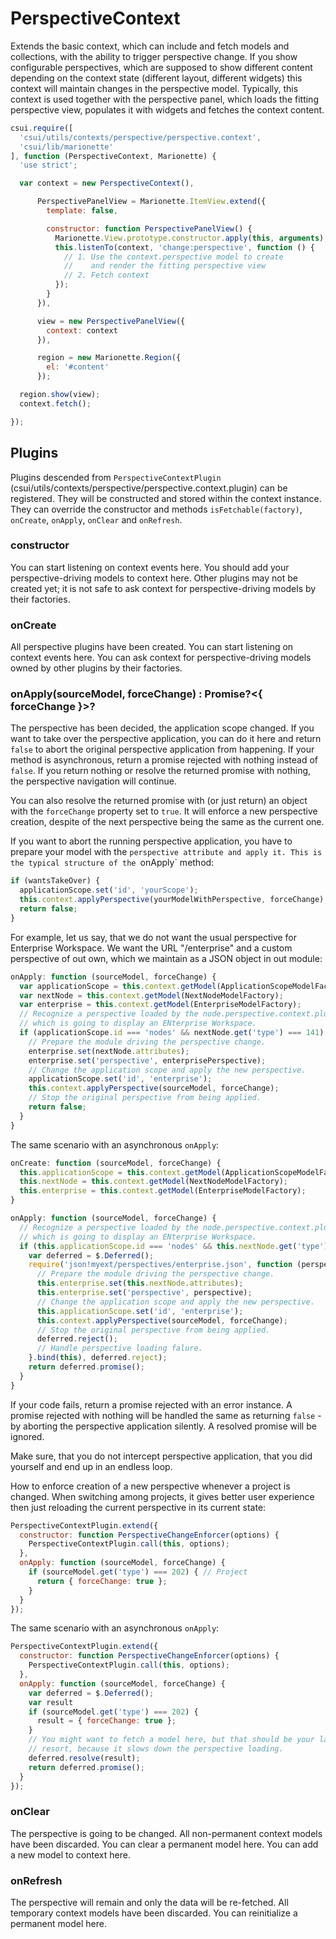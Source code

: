 PerspectiveContext
==================

Extends the basic context, which can include and fetch models and collections,
with the ability to trigger perspective change.  If you show configurable
perspectives, which are supposed to show different content depending on the
context state (different layout, different widgets) this context will maintain
changes in the perspective model.  Typically, this context is used together
with the perspective panel, which loads the fitting perspective view, populates
it with widgets and fetches the context content.

```javascript
csui.require([
  'csui/utils/contexts/perspective/perspective.context',
  'csui/lib/marionette'
], function (PerspectiveContext, Marionette) {
  'use strict';

  var context = new PerspectiveContext(),

      PerspectivePanelView = Marionette.ItemView.extend({
        template: false,

        constructor: function PerspectivePanelView() {
          Marionette.View.prototype.constructor.apply(this, arguments);
          this.listenTo(context, 'change:perspective', function () {
            // 1. Use the context.perspective model to create
            //    and render the fitting perspective view
            // 2. Fetch context
          });
        }
      }),

      view = new PerspectivePanelView({
        context: context
      }),

      region = new Marionette.Region({
        el: '#content'
      });

  region.show(view);
  context.fetch();

});
```

Plugins
-------

Plugins descended from `PerspectiveContextPlugin` (csui/utils/contexts/perspective/perspective.context.plugin) can be registered. They will be constructed and stored within the context instance. They can override the constructor and methods `isFetchable(factory)`, `onCreate`, `onApply`, `onClear` and `onRefresh`.

### constructor

You can start listening on context events here. You should add your perspective-driving models to context here. Other plugins may not be created yet; it is not safe to ask context for perspective-driving models by their factories.

### onCreate

All perspective plugins have been created. You can start listening on context events here. You can ask context for perspective-driving models owned by other plugins by their factories.

### onApply(sourceModel, forceChange) : Promise?<{ forceChange }>?

The perspective has been decided, the application scope changed. If you want to take over the perspective application, you can do it here and return `false` to abort the original perspective application from happening. If your method is asynchronous, return a promise rejected with nothing instead of `false`. If you return nothing or resolve the returned promise with nothing, the perspective navigation will continue.

You can also resolve the returned promise with (or just return) an object with the `forceChange` property set to `true`. It will enforce a new perspective creation, despite of the next perspective being the same as the current one.

If you want to abort the running perspective application, you have to prepare your model with the `perspective attribute and apply it. This is the typical structure of the `onApply` method:

```js
if (wantsTakeOver) {
  applicationScope.set('id', 'yourScope');
  this.context.applyPerspective(yourModelWithPerspective, forceChange);
  return false;
}
```

For example, let us say, that we do not want the usual perspective for Enterprise Workspace. We want the URL "/enterprise" and a custom perspective of out own, which we maintain as a JSON object in out module:

```js
onApply: function (sourceModel, forceChange) {
  var applicationScope = this.context.getModel(ApplicationScopeModelFactory);
  var nextNode = this.context.getModel(NextNodeModelFactory);
  var enterprise = this.context.getModel(EnterpriseModelFactory);
  // Recognize a perspective loaded by the node.perspective.context.plugin
  // which is going to display an ENterprise Workspace.
  if (applicationScope.id === 'nodes' && nextNode.get('type') === 141) {
    // Prepare the module driving the perspective change.
    enterprise.set(nextNode.attributes);
    enterprise.set('perspective', enterprisePerspective);
    // Change the application scope and apply the new perspective.
    applicationScope.set('id', 'enterprise');
    this.context.applyPerspective(sourceModel, forceChange);
    // Stop the original perspective from being applied.
    return false;
  }
}
```

The same scenario with an asynchronous `onApply`:

```js
onCreate: function (sourceModel, forceChange) {
  this.applicationScope = this.context.getModel(ApplicationScopeModelFactory);
  this.nextNode = this.context.getModel(NextNodeModelFactory);
  this.enterprise = this.context.getModel(EnterpriseModelFactory);
}

onApply: function (sourceModel, forceChange) {
  // Recognize a perspective loaded by the node.perspective.context.plugin
  // which is going to display an ENterprise Workspace.
  if (this.applicationScope.id === 'nodes' && this.nextNode.get('type') === 141) {
    var deferred = $.Deferred();
    require('json!myext/perspectives/enterprise.json', function (perspective) {
      // Prepare the module driving the perspective change.
      this.enterprise.set(this.nextNode.attributes);
      this.enterprise.set('perspective', perspective);
      // Change the application scope and apply the new perspective.
      this.applicationScope.set('id', 'enterprise');
      this.context.applyPerspective(sourceModel, forceChange);
      // Stop the original perspective from being applied.
      deferred.reject();
      // Handle perspective loading falure.
    }.bind(this), deferred.reject);
    return deferred.promise();
  }
}
```

If your code fails, return a promise rejected with an error instance. A promise rejected with nothing will be handled the same as returning `false` - by aborting the perspective application silently. A resolved promise will be ignored.

Make sure, that you do not intercept perspective application, that you did yourself and end up in an endless loop.

How to enforce creation of a new perspective whenever a project is changed. When switching among projects, it gives better user experience then just reloading the current perspective in its current state:

```js
PerspectiveContextPlugin.extend({
  constructor: function PerspectiveChangeEnforcer(options) {
    PerspectiveContextPlugin.call(this, options);
  },
  onApply: function (sourceModel, forceChange) {
    if (sourceModel.get('type') === 202) { // Project
      return { forceChange: true };
    }
  }
});
```

The same scenario with an asynchronous `onApply`:

```js
PerspectiveContextPlugin.extend({
  constructor: function PerspectiveChangeEnforcer(options) {
    PerspectiveContextPlugin.call(this, options);
  },
  onApply: function (sourceModel, forceChange) {
    var deferred = $.Deferred();
    var result
    if (sourceModel.get('type') === 202) {
      result = { forceChange: true };
    }
    // You might want to fetch a model here, but that should be your last
    // resort, because it slows down the perspective loading.
    deferred.resolve(result);
    return deferred.promise();
  }
});
```

### onClear

The perspective is going to be changed. All non-permanent context models have been discarded. You can clear a permanent model here. You can add a new model to context here.

### onRefresh

The perspective will remain and only the data will be re-fetched. All temporary context models have been discarded. You can reinitialize a permanent model here.
